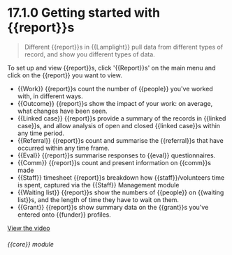 # 17.1.0    Getting started with {{report}}s

> Different {{report}}s in {{Lamplight}} pull data from different types of record, and show you different types of data. 

To set up and view {{report}}s, click '{{Report}}s' on the main menu and click on the {{report}} you want to view.

  * {{Work}} {{report}}s count the number of {{people}} you've worked with, in different ways.
  * {{Outcome}} {{report}}s show the impact of your work: on average, what changes have been seen.
  * {{Linked case}} {{report}}s provide a summary of the records in {{linked case}}s, and allow analysis of open and closed {{linked case}}s within any time period.
  * {{Referral}} {{report}}s count and summarise the {{referral}}s that have occurred within any time frame.
  * {{Eval}} {{report}}s summarise responses to {{eval}} questionnaires.
  * {{Comm}} {{report}}s count and present information on {{comm}}s made
  * {{Staff}} timesheet {{report}}s breakdown how {{staff}}/volunteers time is spent, captured via the {{Staff}} Management module 
  * {{Waiting list}} {{report}}s show the numbers of {{people}} on {{waiting list}}s, and the length of time they have to wait on them.
  * {{Grant}} {{report}}s show summary data on the {{grant}}s you've entered onto {{funder}} profiles. 

[View the video](/help/video/id/29)
###### {{core}} module

